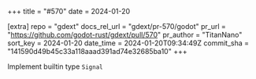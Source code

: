 +++
title = "#570"
date = 2024-01-20

[extra]
repo = "gdext"
docs_rel_url = "gdext/pr-570/godot"
pr_url = "https://github.com/godot-rust/gdext/pull/570"
pr_author = "TitanNano"
sort_key = 2024-01-20
date_time = 2024-01-20T09:34:49Z
commit_sha = "141590d49b45c33a118aaad391ad74e32685ba10"
+++

Implement builtin type `Signal`

